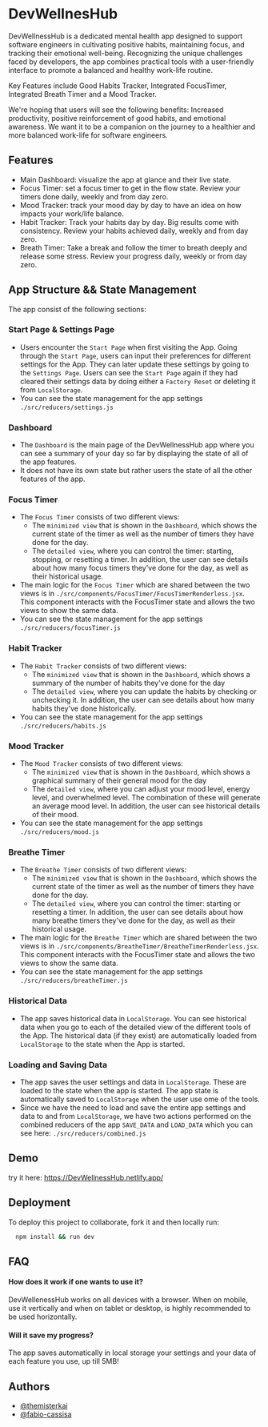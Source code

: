 # DevWellnesHub

DevWellnessHub is a dedicated mental health app designed to support software engineers in cultivating positive habits, maintaining focus, and tracking their emotional well-being. Recognizing the unique challenges faced by developers, the app combines practical tools with a user-friendly interface to promote a balanced and healthy work-life routine.

Key Features include Good Habits Tracker, Integrated FocusTimer, Integrated Breath Timer and a Mood Tracker.

We're hoping that users will see the following benefits: Increased productivity, positive reinforcement of good habits, and emotional awareness. We want it to be a companion on the journey to a healthier and more balanced work-life for software engineers.

## Features

- Main Dashboard: visualize the app at glance and their live state.
- Focus Timer: set a focus timer to get in the flow state. Review your timers done daily, weekly and from day zero.
- Mood Tracker: track your mood day by day to have an idea on how impacts your work/life balance.
- Habit Tracker: Track your habits day by day. Big results come with consistency. Review your habits achieved daily, weekly and from day zero.
- Breath Timer: Take a break and follow the timer to breath deeply and release some stress. Review your progress daily, weekly or from day zero.

## App Structure && State Management

The app consist of the following sections:

### Start Page & Settings Page

- Users encounter the `Start Page` when first visiting the App. Going through the `Start Page`, users can input their preferences for different settings for the App. They can later update these settings by going to the `Settings Page`. Users can see the `Start Page` again if they had cleared their settings data by doing either a `Factory Reset` or deleting it from `LocalStorage`.
- You can see the state management for the app settings `./src/reducers/settings.js`

### Dashboard

- The `Dashboard` is the main page of the DevWellnessHub app where you can see a summary of your day so far by displaying the state of all of the app features.
- It does not have its own state but rather users the state of all the other features of the app.

### Focus Timer

- The `Focus Timer` consists of two different views:
  - The `minimized view` that is shown in the `Dashboard`, which shows the current state of the timer as well as the number of timers they have done for the day.
  - The `detailed view`, where you can control the timer: starting, stopping, or resetting a timer. In addition, the user can see details about how many focus timers they've done for the day, as well as their historical usage.
- The main logic for the `Focus Timer` which are shared between the two views is in `./src/components/FocusTimer/FocusTimerRenderless.jsx`. This component interacts with the FocusTimer state and allows the two views to show the same data.
- You can see the state management for the app settings `./src/reducers/focusTimer.js`

### Habit Tracker

- The `Habit Tracker` consists of two different views:
  - The `minimized view` that is shown in the `Dashboard`, which shows a summary of the number of habits they've done for the day
  - The `detailed view`, where you can update the habits by checking or unchecking it. In addition, the user can see details about how many habits they've done historically.
- You can see the state management for the app settings `./src/reducers/habits.js`

### Mood Tracker

- The `Mood Tracker` consists of two different views:
  - The `minimized view` that is shown in the `Dashboard`, which shows a graphical summary of their general mood for the day
  - The `detailed view`, where you can adjust your mood level, energy level, and overwhelmed level. The combination of these will generate an average mood level. In addition, the user can see historical details of their mood.
- You can see the state management for the app settings `./src/reducers/mood.js`

### Breathe Timer

- The `Breathe Timer` consists of two different views:
  - The `minimized view` that is shown in the `Dashboard`, which shows the current state of the timer as well as the number of timers they have done for the day.
  - The `detailed view`, where you can control the timer: starting or resetting a timer. In addition, the user can see details about how many breathe timers they've done for the day, as well as their historical usage.
- The main logic for the `Breathe Timer` which are shared between the two views is in `./src/components/BreatheTimer/BreatheTimerRenderless.jsx`. This component interacts with the FocusTimer state and allows the two views to show the same data.
- You can see the state management for the app settings `./src/reducers/breatheTimer.js`

### Historical Data

- The app saves historical data in `LocalStorage`. You can see historical data when you go to each of the detailed view of the different tools of the App. The historical data (if they exist) are automatically loaded from `LocalStorage` to the state when the App is started.

### Loading and Saving Data

- The app saves the user settings and data in `LocalStorage`. These are loaded to the state when the app is started. The app state is automatically saved to `LocalStorage` when the user use ome of the tools.
- Since we have the need to load and save the entire app settings and data to and from `LocalStorage`, we have two actions performed on the combined reducers of the app `SAVE_DATA` and `LOAD_DATA` which you can see here: `./src/reducers/combined.js`

## Demo

try it here: https://DevWellnessHub.netlify.app/

## Deployment

To deploy this project to collaborate, fork it and then locally run:

```bash
  npm install && run dev
```

## FAQ

#### How does it work if one wants to use it?

DevWellenessHub works on all devices with a browser. When on mobile, use it vertically and when on tablet or desktop, is highly recommended to be used horizontally.

#### Will it save my progress?

The app saves automatically in local storage your settings and your data of each feature you use, up till 5MB!

## Authors

- [@themisterkai](https://github.com/themisterkai)
- [@fabio-cassisa](https://github.com/fabio-cassisa)
